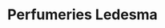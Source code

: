 ---
title: "Perfumeries Ledesma"
url: /sant-andreu-de-la-barca/perfumeries-ledesma/
shop: perfumería
---